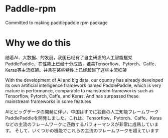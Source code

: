 # Paddle-rpm
Committed to making paddlepaddle rpm package
# Why we do this
随着AI、大数据、的发展，我国已经有了自主研发的人工智能框架PaddlePaddle，在性能上已经十分成熟，媲美Tensorflow、Pytorch、Caffe、Keras等主流框架。并且在某些特性上已经超越了这些主流框架

With the development of AI and big data, our country has already developed its own artificial intelligence framework  named PaddlePaddle, which is very mature in performance, comparable to mainstream frameworks such as Tensorflow, Pytorch, Caffe, and Keras. And has surpassed these mainstream frameworks in some features

AIとビッグデータの開発に伴い、中国はすでに独自の人工知能フレームワークPaddlePaddleを開発しました。これは、Tensorflow、Pytorch、Caffe、Kerasなどの主流のフレームワークに匹敵するパフォーマンスが非常に成熟しています。 そして、いくつかの機能でこれらの主流のフレームワークを超えています

